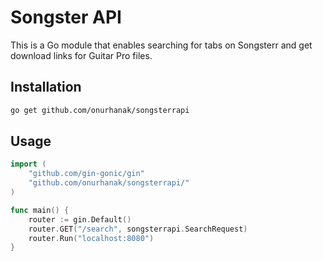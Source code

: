 # Songster API

This is a Go module that enables searching for tabs on Songsterr and get download links for Guitar Pro files.

## Installation

```bash
go get github.com/onurhanak/songsterrapi
```

## Usage

```go
import (
	"github.com/gin-gonic/gin"
	"github.com/onurhanak/songsterrapi/"
)

func main() {
	router := gin.Default()
	router.GET("/search", songsterrapi.SearchRequest)
	router.Run("localhost:8080")
}
```
